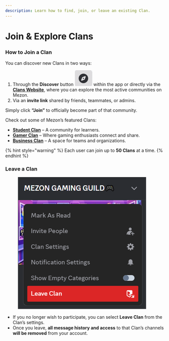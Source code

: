 ```yaml
---
description: Learn how to find, join, or leave an existing Clan.
---
```


# Join & Explore Clans

### **How to Join a Clan**

You can discover new Clans in two ways:

1. Through the **Discover** button <img src="../.gitbook/assets/image (111).png" alt="" data-size="line"> within the app or directly via the [**Clans Website**](https://mezon.ai/clans/), where you can explore the most active communities on Mezon.
2. Via an **invite link** shared by friends, teammates, or admins.

Simply click **“Join”** to officially become part of that community.

Check out some of Mezon’s featured Clans:

* [**Student Clan**](https://mezon.ai/invite/1971118566472159232) – A community for learners.
* [**Gamer Clan**](https://mezon.ai/invite/1971122683512885248) – Where gaming enthusiasts connect and share.
* [**Business Clan**](https://mezon.ai/invite/1971125963139846144) – A space for teams and organizations.

{% hint style="warning" %}
Each user can join up to **50 Clans** at a time.
{% endhint %}

### **Leave a Clan**

<figure><img src="../.gitbook/assets/image (112).png" alt=""><figcaption></figcaption></figure>

* If you no longer wish to participate, you can select **Leave Clan** from the Clan’s settings.
* Once you leave, **all message history and access** to that Clan’s channels **will be removed** from your account.
